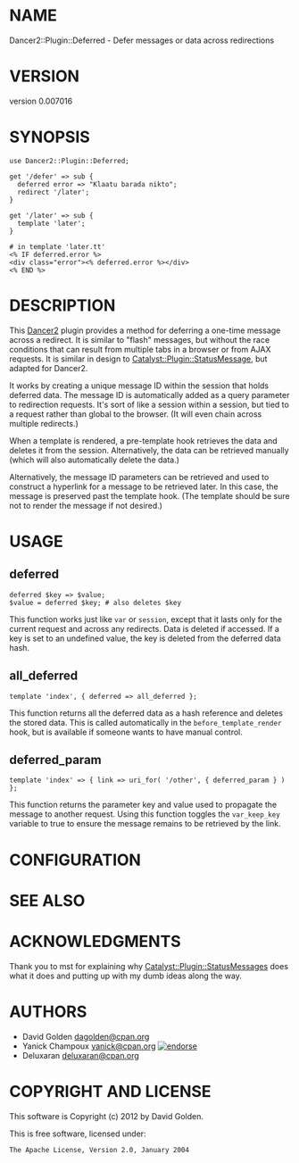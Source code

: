 # NAME

Dancer2::Plugin::Deferred - Defer messages or data across redirections

# VERSION

version 0.007016

# SYNOPSIS

    use Dancer2::Plugin::Deferred;

    get '/defer' => sub {
      deferred error => "Klaatu barada nikto";
      redirect '/later';
    }

    get '/later' => sub {
      template 'later';
    }

    # in template 'later.tt'
    <% IF deferred.error %>
    <div class="error"><% deferred.error %></div>
    <% END %>

# DESCRIPTION

This [Dancer2](https://metacpan.org/pod/Dancer2) plugin provides a method for deferring a one-time message across
a redirect.  It is similar to "flash" messages, but without the race conditions
that can result from multiple tabs in a browser or from AJAX requests.  It is
similar in design to [Catalyst::Plugin::StatusMessage](https://metacpan.org/pod/Catalyst::Plugin::StatusMessage), but adapted for Dancer2.

It works by creating a unique message ID within the session that holds deferred
data.  The message ID is automatically added as a query parameter to redirection
requests.  It's sort of like a session within a session, but tied to a request
rather than global to the browser.  (It will even chain across multiple
redirects.)

When a template is rendered, a pre-template hook retrieves the data and
deletes it from the session.  Alternatively, the data can be retrieved manually
(which will also automatically delete the data.)

Alternatively, the message ID parameters can be retrieved and used to
construct a hyperlink for a message to be retrieved later.  In this case,
the message is preserved past the template hook.  (The template should be
sure not to render the message if not desired.)

# USAGE

## deferred

    deferred $key => $value;
    $value = deferred $key; # also deletes $key

This function works just like `var` or `session`, except that it lasts only
for the current request and across any redirects.  Data is deleted if accessed.
If a key is set to an undefined value, the key is deleted from the deferred
data hash.

## all\_deferred

    template 'index', { deferred => all_deferred };

This function returns all the deferred data as a hash reference and deletes
the stored data.  This is called automatically in the `before_template_render`
hook, but is available if someone wants to have manual control.

## deferred\_param

    template 'index' => { link => uri_for( '/other', { deferred_param } ) };

This function returns the parameter key and value used to propagate the
message to another request.  Using this function toggles the `var_keep_key`
variable to true to ensure the message remains to be retrieved by the link.

# CONFIGURATION

# SEE ALSO

# ACKNOWLEDGMENTS

Thank you to mst for explaining why [Catalyst::Plugin::StatusMessages](https://metacpan.org/pod/Catalyst::Plugin::StatusMessages) does
what it does and putting up with my dumb ideas along the way.

# AUTHORS

- David Golden <dagolden@cpan.org>
- Yanick Champoux <yanick@cpan.org> [![endorse](http://api.coderwall.com/yanick/endorsecount.png)](http://coderwall.com/yanick)
- Deluxaran <deluxaran@cpan.org>

# COPYRIGHT AND LICENSE

This software is Copyright (c) 2012 by David Golden.

This is free software, licensed under:

    The Apache License, Version 2.0, January 2004
